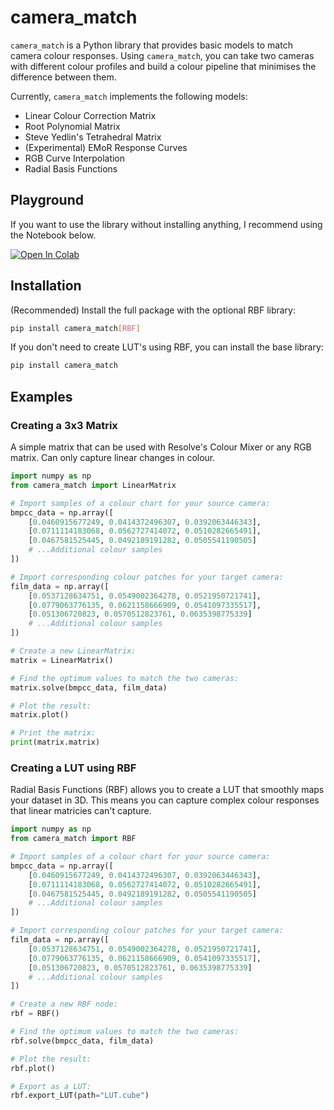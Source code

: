 # camera_match

`camera_match` is a Python library that provides basic models to match camera colour responses. Using `camera_match`, you can take two cameras with different colour profiles and build a colour pipeline that minimises the difference between them.

Currently, `camera_match` implements the following models:

-   Linear Colour Correction Matrix
-   Root Polynomial Matrix
-   Steve Yedlin's Tetrahedral Matrix
-   (Experimental) EMoR Response Curves
-   RGB Curve Interpolation
-   Radial Basis Functions

## Playground

If you want to use the library without installing anything, I recommend using the Notebook below.

<a href="https://colab.research.google.com/github/ethan-ou/camera-match/blob/main/examples/Camera_Match.ipynb" target="_parent"><img src="https://colab.research.google.com/assets/colab-badge.svg" alt="Open In Colab"/></a>

## Installation

(Recommended) Install the full package with the optional RBF library:

```bash
pip install camera_match[RBF]
```

If you don't need to create LUT's using RBF, you can install the base library:

```bash
pip install camera_match
```

## Examples

### Creating a 3x3 Matrix

A simple matrix that can be used with Resolve's Colour Mixer or any RGB matrix. Can only capture linear changes in colour.

```python
import numpy as np
from camera_match import LinearMatrix

# Import samples of a colour chart for your source camera:
bmpcc_data = np.array([
    [0.0460915677249, 0.0414372496307, 0.0392063446343],
    [0.0711114183068, 0.0562727414072, 0.0510282665491],
    [0.0467581525445, 0.0492189191282, 0.0505541190505]
    # ...Additional colour samples
])

# Import corresponding colour patches for your target camera:
film_data = np.array([
    [0.0537128634751, 0.0549002364278, 0.0521950721741],
    [0.0779063776135, 0.0621158666909, 0.0541097335517],
    [0.051306720823, 0.0570512823761, 0.0635398775339]
    # ...Additional colour samples
])

# Create a new LinearMatrix:
matrix = LinearMatrix()

# Find the optimum values to match the two cameras:
matrix.solve(bmpcc_data, film_data)

# Plot the result:
matrix.plot()

# Print the matrix:
print(matrix.matrix)

```

### Creating a LUT using RBF

Radial Basis Functions (RBF) allows you to create a LUT that smoothly maps your dataset in 3D. This means you can capture complex colour responses that linear matricies can't capture.

```python
import numpy as np
from camera_match import RBF

# Import samples of a colour chart for your source camera:
bmpcc_data = np.array([
    [0.0460915677249, 0.0414372496307, 0.0392063446343],
    [0.0711114183068, 0.0562727414072, 0.0510282665491],
    [0.0467581525445, 0.0492189191282, 0.0505541190505]
    # ...Additional colour samples
])

# Import corresponding colour patches for your target camera:
film_data = np.array([
    [0.0537128634751, 0.0549002364278, 0.0521950721741],
    [0.0779063776135, 0.0621158666909, 0.0541097335517],
    [0.051306720823, 0.0570512823761, 0.0635398775339]
    # ...Additional colour samples
])

# Create a new RBF node:
rbf = RBF()

# Find the optimum values to match the two cameras:
rbf.solve(bmpcc_data, film_data)

# Plot the result:
rbf.plot()

# Export as a LUT:
rbf.export_LUT(path="LUT.cube")
```
